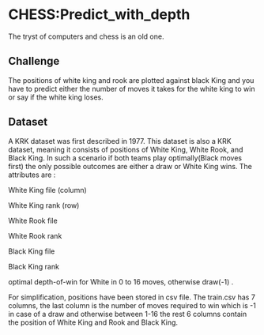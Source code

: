 # CHESS:Predict_with_depth

The tryst of computers and chess is an old one.

## Challenge
The positions of white king and rook are plotted against black King and you have to predict either the number of moves it takes for the white king to win or say if the white king loses.

## Dataset
A KRK dataset was first described in 1977. This dataset is also a KRK dataset, meaning it consists of positions of White King, White Rook, and Black King. In such a scenario if both teams play optimally(Black moves first) the only possible outcomes are either a draw or White King wins. The attributes are :

White King file (column)

White King rank (row)

White Rook file

White Rook rank

Black King file

Black King rank

optimal depth-of-win for White in 0 to 16 moves, otherwise draw(-1) .

For simplification, positions have been stored in csv file. The train.csv has 7 columns, the last column is the number of moves required to win which is -1 in case of a draw and otherwise between 1-16 the rest 6 columns contain the position of White King and Rook and Black King.
